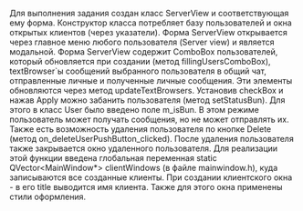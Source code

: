    Для выполнения задания создан класс ServerView и соответствующая ему форма.    Конструктор класса потребляет базу пользователей и окна открытых клиентов (через указатели). Форма ServerView открывается через главное меню любого пользователя (Server view) и является модальной.
   Форма ServerView содержит ComboBox пользователей, который обновляется при создании (метод fillingUsersComboBox), textBrowser`ы сообщений выбранного пользователя в общий чат, отправленные личные и полученные личные сообщения. Эти элементы обновляются через метод updateTextBrowsers.
   Установив checkBox и нажав Apply можно забанить пользователя (метод setStatusBun). Для этого в класс User было введено поле m_isBun. В этом режиме пользователь может получать сообщения, но не может отправлять их.
   Также есть возможность удаления пользователя по кнопке Delete (метод on_deleteUserPushButton_clicked). После удаления пользователя также закрывается окно удаленного пользователя. Для реализации этой функции введена глобальная переменная static QVector<MainWindow*> clientWindows (в файле mainwindow.h), куда записываются все созданные клиенты.
   При создании клиентского окна - в его title выводится имя клиента. Также для этого окна применены стили оформления.
